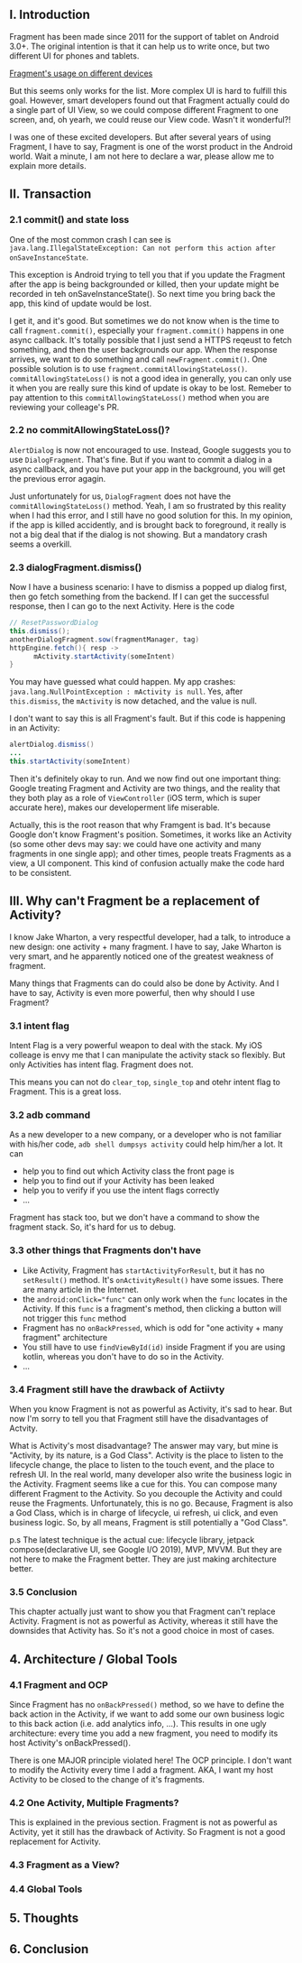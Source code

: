 ## I. Introduction
Fragment has been made since 2011 for the support of tablet on Android 3.0+. The original intention is that it can help us to write once, but two different UI for phones and tablets. 

[Fragment's usage on different devices](https://i.stack.imgur.com/FtzKs.png)

But this seems only works for the list. More complex UI is hard to fulfill this goal. However, smart developers found out that Fragment actually could do a single part of UI View, so we could compose different Fragment to one screen, and, oh yearh, we could reuse our View code. Wasn't it wonderful?!

I was one of these excited developers. But after several years of using Fragment, I have to say, Fragment is one of the worst product in the Android world. Wait a minute, I am not here to declare a war, please allow me to explain more details.

## II. Transaction
 
### 2.1 commit() and state loss

One of the most common crash I can see is `java.lang.IllegalStateException: Can not perform this action after onSaveInstanceState`. 

This exception is Android trying to tell you that if you update the Fragment after the app is being backgrounded or killed, then your update might be recorded in teh onSaveInstanceState(). So next time you bring back the app, this kind of update would be lost. 

I get it, and it's good. But sometimes we do not know when is the time to call `fragment.commit()`, especially your `fragment.commit()` happens in one async callback. It's totally possible that I just send a HTTPS reqeust to fetch something, and then the user backgrounds our app. When the response arrives, we want to do something and call `newFragment.commit()`.
One possible solution is to use `fragment.commitAllowingStateLoss()`.  `commitAllowingStateLoss()` is not a good idea in generally, you can only use it when you are really sure this kind of update is okay to be lost. Remeber to pay attention to this `commitAllowingStateLoss()` method when you are reviewing your colleage's PR.

### 2.2 no commitAllowingStateLoss()?
`AlertDialog` is now not encouraged to use. Instead, Google suggests you to use `DialogFragment`. That's fine. But if you want to commit a dialog in a async callback, and you have put your app in the background, you will get the previous error agagin.

Just unfortunately for us, `DialogFragment` does not have the `commitAllowingStateLoss()` method. Yeah, I am so frustrated by this reality when I had this error, and I still have no good solution for this. In my opinion, if the app is killed accidently, and is brought back to foreground, it really is not a big deal that if the dialog is not showing. But a mandatory crash seems a overkill.

### 2.3 dialogFragment.dismiss()
Now I have a business scenario: I have to dismiss a popped up dialog first, then go fetch something from the backend. If I can get the successful response, then I can go to the next Activity. Here is the code

```java
// ResetPasswordDialog
this.dismiss();
anotherDialogFragment.sow(fragmentManager, tag)
httpEngine.fetch(){ resp ->
      mActivity.startActivity(someIntent)
}
```

You may have guessed what could happen. My app crashes: `java.lang.NullPointException : mActivity is null`.
Yes, after `this.dismiss`, the `mActivity` is now detached, and the value is null.

I don't want to say this is all Fragment's fault. But if this code is happening in an Activity:

```java
alertDialog.dismiss()
...
this.startActivity(someIntent)
```

Then it's definitely okay to run. And we now find out one important thing: Google treating Fragment and Activity are two things, and the reality that they both play as a role of `ViewController` (iOS term, which is super accurate here), makes our developerment life miserable. 

Actually, this is the root reason that why Framgent is bad. It's because Google don't know Fragment's position. Sometimes, it works like an Activity (so some other devs may say: we could have one activity and many fragments in one single app); and other times, people treats Fragments as a view, a UI component. This kind of confusion actually make the code hard to be consistent. 

## III. Why can't Fragment be a replacement of Activity?

I know Jake Wharton, a very respectful developer, had a talk, to introduce a new design: one activity + many fragment. 
I have to say, Jake Wharton is very smart, and he apparently noticed one of the greatest weakness of fragment. 

Many things that Fragments can do could also be done by Activity. And I have to say, Activity is even more powerful, then why should I use Fragment?

### 3.1 intent flag
Intent Flag is a very powerful weapon to deal with the stack. My iOS colleage is envy me that I can manipulate the activity stack so flexibly. But only Activities has intent flag. Fragment does not. 

This means you can not do `clear_top`, `single_top` and otehr intent flag to Fragment. This is a great loss.

### 3.2 adb command
As a new developer to a new company, or a developer who is not familiar with his/her code, `adb shell dumpsys activity` could help him/her a lot. It can 
* help you to find out which Activity class the front page is
* help you to find out if your Activity has been leaked
* help you to verify if you use the intent flags correctly
* ...

Fragment has stack too, but we don't have a command to show the fragment stack. So, it's hard for us to debug.

### 3.3 other things that Fragments don't have
* Like Activity, Fragment has `startActivityForResult`, but it has no `setResult()` method. It's `onActivityResult()` have some issues. There are many article in the Internet.
* the `android:onClick="func"` can only work when the `func` locates in the Activity. If this `func` is a fragment's method, then clicking a button will not trigger this `func` method
* Fragment has no `onBackPressed`, which is odd for "one activity + many fragment" architecture
* You still have to use `findViewById(id)` inside Fragment if you are using kotlin, whereas you don't have to do so in the Activity.
* ...

### 3.4 Fragment still have the drawback of Actiivty
When you know Fragment is not as powerful as Activity, it's sad to hear. But now I'm sorry to tell you that Fragment still have the disadvantages of Actvity. 

What is Activity's most disadvantage?
The answer may vary, but mine is "Activity, by its nature, is a God Class".
Activity is the place to listen to the lifecycle change, the place to listen to the touch event, and the place to refresh UI. In the real world, many developer also write the business logic in the Activity. 
Fragment seems like a cue for this. You can compose many different Fragment to the Activity. So you decouple the Activity and could reuse the Fragments. Unfortunately, this is no go. Because, Fragment is also a God Class, which is in charge of lifecycle, ui refresh, ui click, and even business logic. So, by all means, Fragment is still potentially a "God Class".

p.s The latest technique is the actual cue: lifecycle library, jetpack compose(declarative UI, see Google I/O 2019), MVP, MVVM. But they are not here to make the Fragment better. They are just making architecture better.



### 3.5 Conclusion
This chapter actually just want to show you that Fragment can't replace Activity. Fragment is not as powerful as Activity, whereas it still have the downsides that Activity has. So it's not a good choice in most of cases.

## 4. Architecture / Global Tools

### 4.1 Fragment and OCP
Since Fragment has no `onBackPressed()` method, so we have to define the back action in the Activity, if we want to add some our own business logic to this back action (i.e. add analytics info, ...). This results in one ugly architecture: every time you add a new fragment, you need to modify its host Activity's onBackPressed(). 

There is one MAJOR principle violated here! The OCP principle. I don't want to modify the Activity every time I add a fragment. AKA, I want my host Activity to be closed to the change of it's fragments.

### 4.2 One Activity, Multiple Fragments?
This is explained in the previous section. Fragment is not as powerful as Activity, yet it still has the drawback of Activity. So Fragment is not a good replacement for Activity.

### 4.3 Fragment as a View?



### 4.4 Global Tools


## 5. Thoughts


## 6. Conclusion

